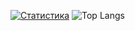 [![Статистика](https://github-readme-stats.vercel.app/api?username=restlifeness&show_icons=true&count_private=true&theme=radical)](https://github.com/anuraghazra/github-readme-stats) ![Top Langs](https://github-readme-stats.vercel.app/api/top-langs/?username=restlifeness&layout=compact&theme=radical)
